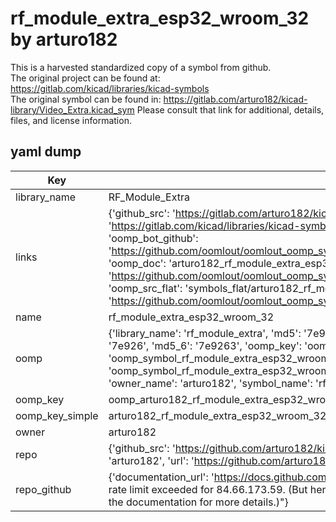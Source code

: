 # rf_module_extra_esp32_wroom_32 by arturo182  
This is a harvested standardized copy of a symbol from github.  
The original project can be found at:  
https://gitlab.com/kicad/libraries/kicad-symbols  
The original symbol can be found in:
https://gitlab.com/arturo182/kicad-library/Video_Extra.kicad_sym
Please consult that link for additional, details, files, and license information.  
## yaml dump  
| Key | Value |  
| --- | --- |  
| library_name | RF_Module_Extra |  
| links | {'github_src': 'https://gitlab.com/arturo182/kicad-library/Video_Extra.kicad_sym', 'github_src_repo': 'https://gitlab.com/kicad/libraries/kicad-symbols', 'oomp_bot': 'arturo182_rf_module_extra_esp32_wroom_32/working', 'oomp_bot_github': 'https://github.com/oomlout/oomlout_oomp_symbol_bot/tree/main/arturo182_rf_module_extra_esp32_wroom_32/working', 'oomp_doc': 'arturo182_rf_module_extra_esp32_wroom_32/working', 'oomp_doc_github': 'https://github.com/oomlout/oomlout_oomp_symbol_doc/tree/main/arturo182_rf_module_extra_esp32_wroom_32/working', 'oomp_src_flat': 'symbols_flat/arturo182_rf_module_extra_esp32_wroom_32/working', 'oomp_src_flat_github': 'https://github.com/oomlout/oomlout_oomp_symbol_src/tree/main/arturo182_rf_module_extra_esp32_wroom_32/working'} |  
| name | rf_module_extra_esp32_wroom_32 |  
| oomp | {'library_name': 'rf_module_extra', 'md5': '7e926348a7021f981e553a6f146ede0b', 'md5_10': '7e926348a7', 'md5_5': '7e926', 'md5_6': '7e9263', 'oomp_key': 'oomp_rf_module_extra_esp32_wroom_32', 'oomp_key_extra': 'oomp_symbol_rf_module_extra_esp32_wroom_32', 'oomp_key_full': 'oomp_symbol_rf_module_extra_esp32_wroom_32_7e9263', 'oomp_key_simple': 'rf_module_extra_esp32_wroom_32', 'owner_name': 'arturo182', 'symbol_name': 'rf_module_extra_esp32_wroom_32'} |  
| oomp_key | oomp_arturo182_rf_module_extra_esp32_wroom_32 |  
| oomp_key_simple | arturo182_rf_module_extra_esp32_wroom_32 |  
| owner | arturo182 |  
| repo | {'github_src': 'https://github.com/arturo182/kicad-library/Video_Extra.kicad_sym', 'name': 'kicad-library', 'owner': 'arturo182', 'url': 'https://github.com/arturo182/kicad-library'} |  
| repo_github | {'documentation_url': 'https://docs.github.com/rest/overview/resources-in-the-rest-api#rate-limiting', 'message': "API rate limit exceeded for 84.66.173.59. (But here's the good news: Authenticated requests get a higher rate limit. Check out the documentation for more details.)"} |  

